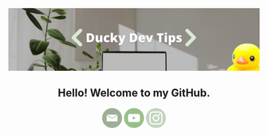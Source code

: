 <div align="center">
<img width="700px" src="./img/GitHubBannerImg.png">
</div>

<h2 align="center"> Hello! Welcome to my GitHub.</h2>

<div align="center">
<a href="mailto:duckydevtips@gmail.com"><img height="40" src="./img/emailLogo.png"></a>
<a href="https://www.youtube.com/@DuckyDevTips/"><img height="40" src="./img/youtubeLogo.png"></a>
<a href="https://www.instagram.com/duckydevtips/"><img height="40" src="./img/instaLogo.png"></a>
</div>
